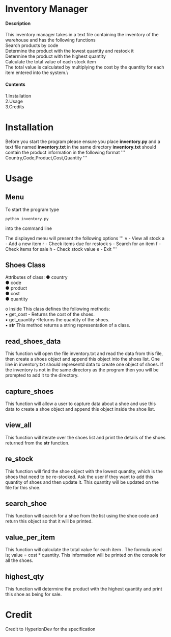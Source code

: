 # Inventory Manager
#### Description
This inventory manager takes in a text file containing the inventory of the warehouse and has the following functions\
Search products by code\
Determine the product with the lowest quantity and restock it\
Determine the product with the highest quantity\
Calculate the total value of each stock item\
The total value is calculated by multiplying the cost by the quantity for each item entered into the system.\

#### Contents
1.Installation\
2.Usage\
3.Credits

# Installation
Before you start the program please ensure you place **inventory.py** and a text file named **inventory.txt** in the same directory
**inventory.txt** should contain the product information in the following format
'''
Country,Code,Product,Cost,Quantity
'''

# Usage
## Menu
To start the program type
```
python inventory.py
```
into the command line

The displayed menu will present the following options
'''
v - View all stock
a - Add a new item
r - Check items due for restock
s - Search for an item
f - Check items for sale
h - Check stock value
e - Exit
'''

## Shoes Class
Attributes of class:
● country\
● code\
● product\
● cost\
● quantity

o Inside
This class defines the following methods:\
▪ get_cost - Returns the cost of the shoes.\
▪ get_quantity -Returns the quantity of the shoes.\
▪ ____str____ This method returns a string representation of a
class.

## read_shoes_data
This function will open the file inventory.txt and read the data from this file, then create a shoes object and append this object into the shoes list. One line in inventory.txt should representd data to create one object of shoes. If the inventory is not in the same directory as the program then you will be prompted to add it to the directory.

## capture_shoes 
This function will allow a user to capture data about a shoe and use this data to create a shoe object and append this object inside the shoe list.

## view_all 
This function will iterate over the shoes list and print the details of the shoes returned from the __str__ function.

## re_stock 
This function will find the shoe object with the lowest quantity, which is the shoes that need to be re-stocked. Ask the user if they want to add this quantity of shoes and then update it. This quantity will be updated on the file for this shoe.

## search_shoe
This function will search for a shoe from the list using the shoe code and return this object so that it will be printed.

## value_per_item
This function will calculate the total value for each item . The formula used is; value = cost * quantity. This information will be printed on the console for all the shoes.

## highest_qty 
This function will determine the product with the highest quantity and print this shoe as being for sale.

# Credit
Credit to HyperionDev for the specification
